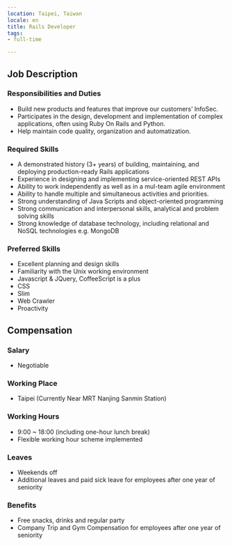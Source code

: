 ```yaml
---
location: Taipei, Taiwan
locale: en
title: Rails Developer
tags:
- full-time

---
```

## **Job Description**
### Responsibilities and Duties

* Build new products and features that improve our customers’ InfoSec.
* Participates in the design, development and implementation of complex applications, often using Ruby On Rails and Python.
* Help maintain code quality, organization and automatization.

### Required Skills

* A demonstrated history (3+ years) of building, maintaining, and deploying production-ready Rails applications
* Experience in designing and implementing service-oriented REST APIs
* Ability to work independently as well as in a mul-team agile environment
* Ability to handle multiple and simultaneous activities and priorities.
* Strong understanding of Java Scripts and object-oriented programming
* Strong communication and interpersonal skills, analytical and problem solving skills
* Strong knowledge of database technology, including relational and NoSQL technologies e.g. MongoDB

### Preferred Skills

* Excellent planning and design skills
* Familiarity with the Unix working environment
* Javascript & JQuery, CoffeeScript is a plus
* CSS
* Slim
* Web Crawler
* Proactivity

## Compensation

### Salary
* Negotiable

### Working Place
* Taipei (Currently Near MRT Nanjing Sanmin Station)

### Working Hours
* 9:00 ~ 18:00 (including one-hour lunch break)
* Flexible working hour scheme implemented

### Leaves
* Weekends off
* Additional leaves and paid sick leave for employees after one year of seniority

### Benefits
* Free snacks, drinks and regular party
* Company Trip and Gym Compensation for employees after one year of seniority